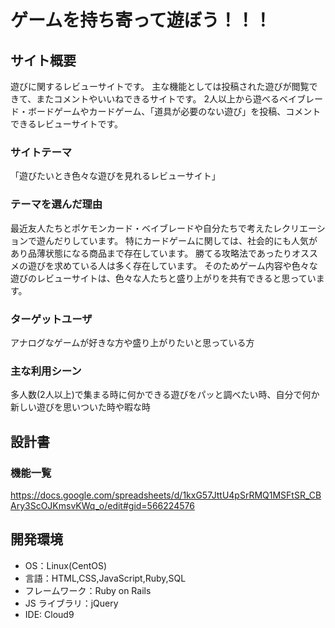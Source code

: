 # ゲームを持ち寄って遊ぼう！！！

## サイト概要

遊びに関するレビューサイトです。
主な機能としては投稿された遊びが閲覧できて、またコメントやいいねできるサイトです。
2人以上から遊べるベイブレード・ボードゲームやカードゲーム、「道具が必要のない遊び」を投稿、コメントできるレビューサイトです。

### サイトテーマ

「遊びたいとき色々な遊びを見れるレビューサイト」

### テーマを選んだ理由

最近友人たちとポケモンカード・ベイブレードや自分たちで考えたレクリエーションで遊んだりしています。
特にカードゲームに関しては、社会的にも人気があり品薄状態になる商品まで存在しています。
勝てる攻略法であったりオススメの遊びを求めている人は多く存在しています。
そのためゲーム内容や色々な遊びのレビューサイトは、色々な人たちと盛り上がりを共有できると思っています。

### ターゲットユーザ

アナログなゲームが好きな方や盛り上がりたいと思っている方

### 主な利用シーン

多人数(2人以上)で集まる時に何かできる遊びをパッと調べたい時、自分で何か新しい遊びを思いついた時や暇な時

## 設計書

### 機能一覧

https://docs.google.com/spreadsheets/d/1kxG57JttU4pSrRMQ1MSFtSR_CBAry3ScOJKmsvKWq_o/edit#gid=566224576

## 開発環境

- OS：Linux(CentOS)
- 言語：HTML,CSS,JavaScript,Ruby,SQL
- フレームワーク：Ruby on Rails
- JS ライブラリ：jQuery
- IDE: Cloud9
